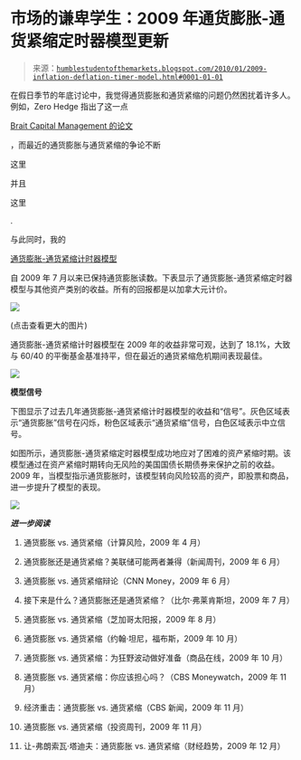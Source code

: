 <!--yml

类别: 未分类

日期: 2024-05-18 00:40:11

-->

# 市场的谦卑学生：2009 年通货膨胀-通货紧缩定时器模型更新

> 来源：[`humblestudentofthemarkets.blogspot.com/2010/01/2009-inflation-deflation-timer-model.html#0001-01-01`](https://humblestudentofthemarkets.blogspot.com/2010/01/2009-inflation-deflation-timer-model.html#0001-01-01)

在假日季节的年底讨论中，我觉得通货膨胀和通货紧缩的问题仍然困扰着许多人。例如，Zero Hedge 指出了这一点

[Brait Capital Management 的论文](http://www.zerohedge.com/sites/default/files/Brait%20Capital%20Hendry%20v%20Bond.pdf)

，而最近的通货膨胀与通货紧缩的争论不断

这里

并且

这里

.

与此同时，我的

[通货膨胀-通货紧缩计时器模型](http://www.qwestfunds.com/publications/newsletters_pdf/newsletter_november_2009.pdf)

自 2009 年 7 月以来已保持通货膨胀读数。下表显示了通货膨胀-通货紧缩定时器模型与其他资产类别的收益。所有的回报都是以加拿大元计价。

![](https://blogger.googleusercontent.com/img/b/R29vZ2xl/AVvXsEiKqiA9kDN00C8lzl6WpO-8axvaETQb4ovyoTDSzYJ5HTRXGQln4piu3_yO3QOvPosukKIsT-W1sDuYBbevAxLD2zwE4TV7uGjYJeYnihcUWel3KNXNAHLUjbf9tpN5HDkZd-x25e1UxAUc/s1600-h/Timer.JPG)

[](https://blogger.googleusercontent.com/img/b/R29vZ2xl/AVvXsEiKqiA9kDN00C8lzl6WpO-8axvaETQb4ovyoTDSzYJ5HTRXGQln4piu3_yO3QOvPosukKIsT-W1sDuYBbevAxLD2zwE4TV7uGjYJeYnihcUWel3KNXNAHLUjbf9tpN5HDkZd-x25e1UxAUc/s1600-h/Timer.JPG)(点击查看更大的图片)

通货膨胀-通货紧缩计时器模型在 2009 年的收益非常可观，达到了 18.1%，大致与 60/40 的平衡基金基准持平，但在最近的通货紧缩危机期间表现最佳。

![](https://blogger.googleusercontent.com/img/b/R29vZ2xl/AVvXsEihnr-0CyqsUDsS5299PUNSLMr1fzmpUxJjP-Nu8WJpT_N7ay3sjwy-cJdqjwMp8Ewf_JIn0dSc7eRW_QGe9jvJr4OKhKYXjVM2vs1D0Bx_BU8FNWhJuoCa916rkjf5gOTmUAzGwv-sykW8/s1600-h/Timer+returns.JPG)

**模型信号**

下图显示了过去几年通货膨胀-通货紧缩计时器模型的收益和“信号”。灰色区域表示“通货膨胀”信号在闪烁，粉色区域表示“通货紧缩”信号，白色区域表示中立信号。

如图所示，通货膨胀-通货紧缩定时器模型成功地应对了困难的资产紧缩时期。该模型通过在资产紧缩时期转向无风险的美国国债长期债券来保护之前的收益。2009 年，当模型指示通货膨胀时，该模型转向风险较高的资产，即股票和商品，进一步提升了模型的表现。

![](https://blogger.googleusercontent.com/img/b/R29vZ2xl/AVvXsEix6MivL1sP9nf8mPq8vQsLnHSduMoAnHt8bLQUNdQekm8XAHemmJJITpKCVtl_JW6gpQIH4wgOBMyEnWiFbX3kC0ukjsZGTlLCvVHqHmhU7vOlKUW4djF_h9vWH1JIWI-dkPJ-pYU5eBYg/s1600-h/Timer+signals.JPG)

***进一步阅读***

1.  通货膨胀 vs. 通货紧缩（计算风险，2009 年 4 月）

1.  通货膨胀还是通货紧缩？美联储可能两者兼得（新闻周刊，2009 年 6 月）

1.  通货膨胀 vs. 通货紧缩辩论（CNN Money，2009 年 6 月）

1.  接下来是什么？通货膨胀还是通货紧缩？（比尔·弗莱肯斯坦，2009 年 7 月）

1.  通货膨胀 vs. 通货紧缩（芝加哥太阳报，2009 年 8 月）

1.  通货膨胀 vs. 通货紧缩（约翰·坦尼，福布斯，2009 年 10 月）

1.  通货膨胀 vs. 通货紧缩：为狂野波动做好准备（商品在线，2009 年 10 月）

1.  通货膨胀 vs. 通货紧缩：你应该担心吗？（CBS Moneywatch，2009 年 11 月）

1.  经济重击：通货膨胀 vs. 通货紧缩（CBS 新闻，2009 年 11 月）

1.  通货膨胀 vs. 通货紧缩（投资周刊，2009 年 11 月）

1.  让-弗朗索瓦·塔迪夫：通货膨胀 vs. 通货紧缩（财经趋势，2009 年 12 月）
